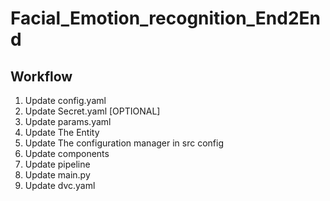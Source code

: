 # Facial_Emotion_recognition_End2End

## Workflow

1. Update config.yaml
2. Update Secret.yaml [OPTIONAL]
3. Update params.yaml
4. Update The Entity
5. Update The configuration manager in src config   
6. Update components
7. Update pipeline
8. Update main.py
9. Update dvc.yaml



